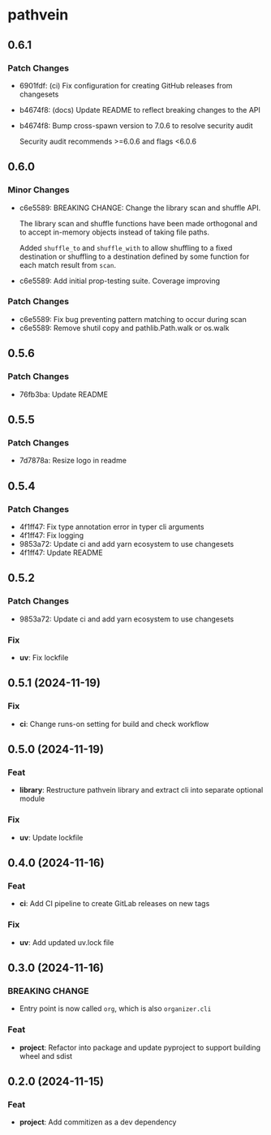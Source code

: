 # pathvein

## 0.6.1

### Patch Changes

- 6901fdf: (ci) Fix configuration for creating GitHub releases from changesets
- b4674f8: (docs) Update README to reflect breaking changes to the API
- b4674f8: Bump cross-spawn version to 7.0.6 to resolve security audit

  Security audit recommends >=6.0.6 and flags <6.0.6

## 0.6.0

### Minor Changes

- c6e5589: BREAKING CHANGE: Change the library scan and shuffle API.

  The library scan and shuffle functions have been made orthogonal and to accept in-memory objects
  instead of taking file paths.

  Added `shuffle_to` and `shuffle_with` to allow shuffling to a fixed destination or shuffling to
  a destination defined by some function for each match result from `scan`.

- c6e5589: Add initial prop-testing suite. Coverage improving

### Patch Changes

- c6e5589: Fix bug preventing pattern matching to occur during scan
- c6e5589: Remove shutil copy and pathlib.Path.walk or os.walk

## 0.5.6

### Patch Changes

- 76fb3ba: Update README

## 0.5.5

### Patch Changes

- 7d7878a: Resize logo in readme

## 0.5.4

### Patch Changes

- 4f1ff47: Fix type annotation error in typer cli arguments
- 4f1ff47: Fix logging
- 9853a72: Update ci and add yarn ecosystem to use changesets
- 4f1ff47: Update README

## 0.5.2

### Patch Changes

- 9853a72: Update ci and add yarn ecosystem to use changesets

### Fix

- **uv**: Fix lockfile

## 0.5.1 (2024-11-19)

### Fix

- **ci**: Change runs-on setting for build and check workflow

## 0.5.0 (2024-11-19)

### Feat

- **library**: Restructure pathvein library and extract cli into separate optional module

### Fix

- **uv**: Update lockfile

## 0.4.0 (2024-11-16)

### Feat

- **ci**: Add CI pipeline to create GitLab releases on new tags

### Fix

- **uv**: Add updated uv.lock file

## 0.3.0 (2024-11-16)

### BREAKING CHANGE

- Entry point is now called `org`, which is also `organizer.cli`

### Feat

- **project**: Refactor into package and update pyproject to support building wheel and sdist

## 0.2.0 (2024-11-15)

### Feat

- **project**: Add commitizen as a dev dependency
